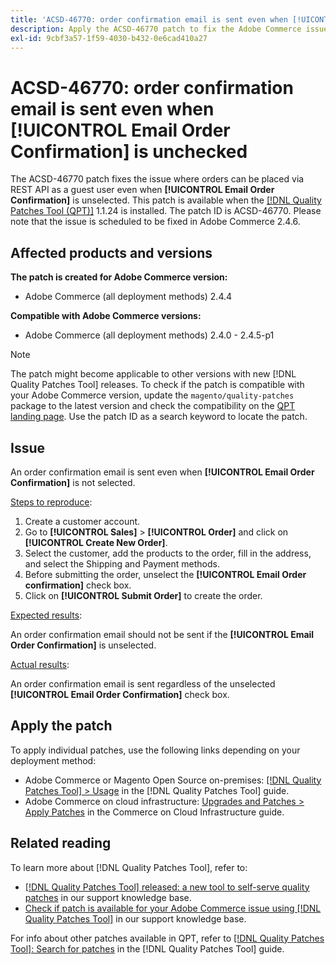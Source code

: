 ```yaml
---
title: 'ACSD-46770: order confirmation email is sent even when [!UICONTROL Email Order Confirmation] is unchecked'
description: Apply the ACSD-46770 patch to fix the Adobe Commerce issue where order confirmation emails are sent even when [!UICONTROL Email Order Confirmation] is not selected.
exl-id: 9cbf3a57-1f59-4030-b432-0e6cad410a27
---
```

# ACSD-46770: order confirmation email is sent even when **[!UICONTROL Email Order Confirmation]** is unchecked

The ACSD-46770 patch fixes the issue where orders can be placed via REST API as a guest user even when **[!UICONTROL Email Order Confirmation]** is unselected. This patch is available when the [[!DNL Quality Patches Tool (QPT)]](/help/announcements/adobe-commerce-announcements/magento-quality-patches-released-new-tool-to-self-serve-quality-patches.md) 1.1.24 is installed. The patch ID is ACSD-46770. Please note that the issue is scheduled to be fixed in Adobe Commerce 2.4.6.

## Affected products and versions

**The patch is created for Adobe Commerce version:**

* Adobe Commerce (all deployment methods) 2.4.4

**Compatible with Adobe Commerce versions:**

* Adobe Commerce (all deployment methods) 2.4.0 - 2.4.5-p1

>[!NOTE]
>
>The patch might become applicable to other versions with new [!DNL Quality Patches Tool] releases. To check if the patch is compatible with your Adobe Commerce version, update the `magento/quality-patches` package to the latest version and check the compatibility on the [QPT landing page](https://experienceleague.adobe.com/tools/commerce-quality-patches/index.html). Use the patch ID as a search keyword to locate the patch.

## Issue

An order confirmation email is sent even when **[!UICONTROL Email Order Confirmation]** is not selected.

<u>Steps to reproduce</u>:

1. Create a customer account.
1. Go to **[!UICONTROL Sales]** > **[!UICONTROL Order]** and click on  **[!UICONTROL Create New Order]**.
1. Select the customer, add the products to the order, fill in the address, and select the Shipping and Payment methods.
1. Before submitting the order, unselect the **[!UICONTROL Email Order confirmation]** check box.
1. Click on **[!UICONTROL Submit Order]** to create the order.

<u>Expected results</u>:

An order confirmation email should not be sent if the **[!UICONTROL Email Order Confirmation]** is unselected.

<u>Actual results</u>:

An order confirmation email is sent regardless of the unselected **[!UICONTROL Email Order Confirmation]** check box.

## Apply the patch

To apply individual patches, use the following links depending on your deployment method:

* Adobe Commerce or Magento Open Source on-premises: [[!DNL Quality Patches Tool] > Usage](https://experienceleague.adobe.com/docs/commerce-operations/tools/quality-patches-tool/usage.html) in the [!DNL Quality Patches Tool] guide.
* Adobe Commerce on cloud infrastructure: [Upgrades and Patches > Apply Patches](https://experienceleague.adobe.com/docs/commerce-cloud-service/user-guide/develop/upgrade/apply-patches.html) in the Commerce on Cloud Infrastructure guide.

## Related reading

To learn more about [!DNL Quality Patches Tool], refer to:

* [[!DNL Quality Patches Tool] released: a new tool to self-serve quality patches](/help/announcements/adobe-commerce-announcements/magento-quality-patches-released-new-tool-to-self-serve-quality-patches.md) in our support knowledge base.
* [Check if patch is available for your Adobe Commerce issue using [!DNL Quality Patches Tool]](/help/support-tools/patches-available-in-qpt-tool/check-patch-for-magento-issue-with-magento-quality-patches.md) in our support knowledge base.

For info about other patches available in QPT, refer to [[!DNL Quality Patches Tool]: Search for patches](https://experienceleague.adobe.com/tools/commerce-quality-patches/index.html) in the [!DNL Quality Patches Tool] guide.
